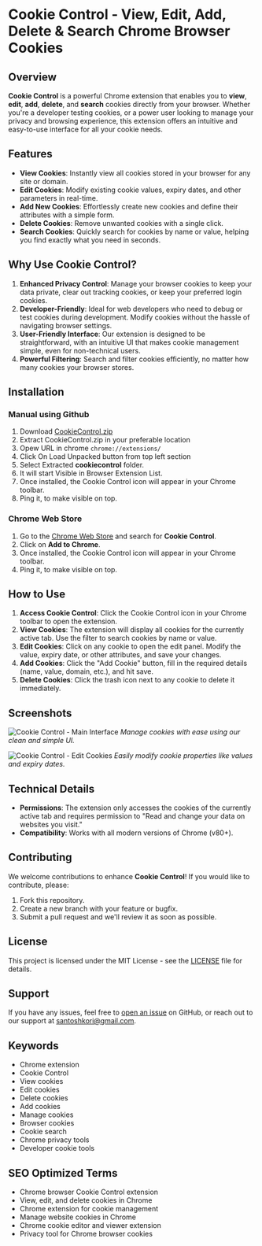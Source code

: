 # Cookie Control - View, Edit, Add, Delete & Search Chrome Browser Cookies

## Overview

**Cookie Control** is a powerful Chrome extension that enables you to **view**, **edit**, **add**, **delete**, and **search** cookies directly from your browser. Whether you're a developer testing cookies, or a power user looking to manage your privacy and browsing experience, this extension offers an intuitive and easy-to-use interface for all your cookie needs.

## Features

- **View Cookies**: Instantly view all cookies stored in your browser for any site or domain.
- **Edit Cookies**: Modify existing cookie values, expiry dates, and other parameters in real-time.
- **Add New Cookies**: Effortlessly create new cookies and define their attributes with a simple form.
- **Delete Cookies**: Remove unwanted cookies with a single click.
- **Search Cookies**: Quickly search for cookies by name or value, helping you find exactly what you need in seconds.

## Why Use Cookie Control?

1. **Enhanced Privacy Control**: Manage your browser cookies to keep your data private, clear out tracking cookies, or keep your preferred login cookies.
2. **Developer-Friendly**: Ideal for web developers who need to debug or test cookies during development. Modify cookies without the hassle of navigating browser settings.
3. **User-Friendly Interface**: Our extension is designed to be straightforward, with an intuitive UI that makes cookie management simple, even for non-technical users.
4. **Powerful Filtering**: Search and filter cookies efficiently, no matter how many cookies your browser stores.

## Installation

### Manual using Github
1. Download [CookieControl.zip](https://github.com/korisantosh/Cookie-Control-chrome-extension/blob/02095e47f7e16f1dcb01551648c4c48f6b39bc28/cookiecontrol.zip)
2. Extract CookieControl.zip in your preferable location
3. Opew URL in chrome `chrome://extensions/`
4. Click On Load Unpacked button from top left section
5. Select Extracted **cookiecontrol** folder.
6. It will start Visible in Browser Extension List.
7. Once installed, the Cookie Control icon will appear in your Chrome toolbar.
8. Ping it, to make visible on top.


### Chrome Web Store
1. Go to the [Chrome Web Store](#) and search for **Cookie Control**.
2. Click on **Add to Chrome**.
3. Once installed, the Cookie Control icon will appear in your Chrome toolbar.
4. Ping it, to make visible on top.

## How to Use

1. **Access Cookie Control**: Click the Cookie Control icon in your Chrome toolbar to open the extension.
2. **View Cookies**: The extension will display all cookies for the currently active tab. Use the filter to search cookies by name or value.
3. **Edit Cookies**: Click on any cookie to open the edit panel. Modify the value, expiry date, or other attributes, and save your changes.
4. **Add Cookies**: Click the "Add Cookie" button, fill in the required details (name, value, domain, etc.), and hit save.
5. **Delete Cookies**: Click the trash icon next to any cookie to delete it immediately.

## Screenshots

![Cookie Control - Main Interface](#)
*Manage cookies with ease using our clean and simple UI.*

![Cookie Control - Edit Cookies](#)
*Easily modify cookie properties like values and expiry dates.*

## Technical Details

- **Permissions**: The extension only accesses the cookies of the currently active tab and requires permission to "Read and change your data on websites you visit."
- **Compatibility**: Works with all modern versions of Chrome (v80+).

## Contributing

We welcome contributions to enhance **Cookie Control**! If you would like to contribute, please:

1. Fork this repository.
2. Create a new branch with your feature or bugfix.
3. Submit a pull request and we'll review it as soon as possible.

## License

This project is licensed under the MIT License - see the [LICENSE](LICENSE) file for details.

## Support

If you have any issues, feel free to [open an issue](https://github.com/korisantosh/Cookie-Control-chrome-extension/issues) on GitHub, or reach out to our support at santoshkori@gmail.com.

## Keywords

- Chrome extension
- Cookie Control
- View cookies
- Edit cookies
- Delete cookies
- Add cookies
- Manage cookies
- Browser cookies
- Cookie search
- Chrome privacy tools
- Developer cookie tools

## SEO Optimized Terms

- Chrome browser Cookie Control extension
- View, edit, and delete cookies in Chrome
- Chrome extension for cookie management
- Manage website cookies in Chrome
- Chrome cookie editor and viewer extension
- Privacy tool for Chrome browser cookies
